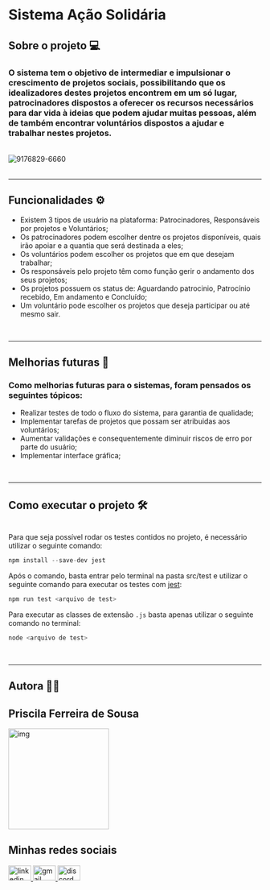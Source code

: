 # Sistema Ação Solidária
## Sobre o projeto 💻
<h3>O sistema tem o objetivo de intermediar e impulsionar o crescimento de projetos sociais, possibilitando que os idealizadores destes projetos encontrem em um só lugar, patrocinadores dispostos a oferecer os recursos necessários para dar vida à ideias que podem ajudar muitas pessoas, além de também encontrar voluntários dispostos a ajudar e trabalhar nestes projetos. </h3>
</br>
<img src="https://i.ibb.co/QY1fmwv/9176829-6660.jpg" alt="9176829-6660" border="0" />
</br></br><hr>

## Funcionalidades ⚙️

- Existem 3 tipos de usuário na plataforma: Patrocinadores, Responsáveis por projetos e Voluntários;
- Os patrocinadores podem escolher dentre os projetos disponíveis, quais irão apoiar e a quantia que será destinada a eles;
- Os voluntários podem escolher os projetos que em que desejam trabalhar;
- Os responsáveis pelo projeto têm como função gerir o andamento dos seus projetos;
- Os projetos possuem os status de: Aguardando patrocinio, Patrocínio recebido, Em andamento e Concluído;
- Um voluntário pode escolher os projetos que deseja participar ou até mesmo sair.

</br><hr>

## Melhorias futuras 📌

### Como melhorias futuras para o sistemas, foram pensados os seguintes tópicos:

- Realizar testes de todo o fluxo do sistema, para garantia de qualidade;
- Implementar tarefas de projetos que possam ser atribuidas aos voluntários;
- Aumentar validações e consequentemente diminuir riscos de erro por parte do usuário;
- Implementar interface gráfica;
  
</br><hr>

## Como executar o projeto 🛠️

</br>
Para que seja possível rodar os testes contidos no projeto, é necessário utilizar o seguinte comando:

~~~javascript
npm install --save-dev jest
~~~

Após o comando, basta entrar pelo terminal na pasta src/test e utilizar o seguinte comando para executar os testes com <a href="https://jestjs.io/pt-BR/docs">jest</a>:

~~~javascript
npm run test <arquivo de test>
~~~

Para executar as classes de extensão `.js` basta apenas utilizar o seguinte comando no terminal:

~~~javascript
node <arquivo de test>
~~~

</br><hr>


## Autora 👩‍💻

## Priscila Ferreira de Sousa


<img height="200" src="https://i.ibb.co/y4QLVTq/giphy.webp" alt="img" border="0">


## Minhas redes sociais

<div align="left">
  <a href="https://www.linkedin.com/in/priscilaferreiradesousa/" target="_blank">
    <img src="https://raw.githubusercontent.com/maurodesouza/profile-readme-generator/master/src/assets/icons/social/linkedin/default.svg" width="45" height="30" alt="linkedin logo" title="Linkedin: priscilaferreiradesousa" />
  </a>
  <a href="https://mail.google.com/mail/u/1/?to=ferreiradesousap@gmail.com&su=Contato%20sobre%20tecnologia&fs=1&tf=cm" target="_blank">
    <img src="https://raw.githubusercontent.com/maurodesouza/profile-readme-generator/master/src/assets/icons/social/gmail/default.svg" width="45" height="30" alt="gmail logo" title="E-mail: ferreiradesousap@gmail.com"  />
  </a>
  <a target="_blank">
    <img src="https://raw.githubusercontent.com/maurodesouza/profile-readme-generator/master/src/assets/icons/social/discord/default.svg" width="45" height="30" alt="discord logo" title="Discord: Priscila Ferreira#9971"  />
  </a>
</div>



